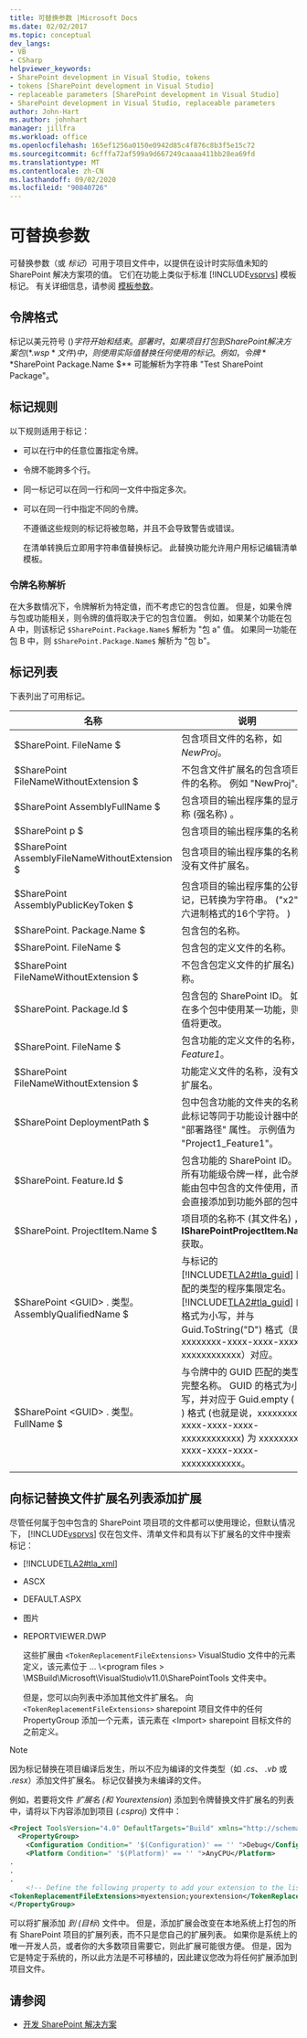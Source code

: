 ```yaml
---
title: 可替换参数 |Microsoft Docs
ms.date: 02/02/2017
ms.topic: conceptual
dev_langs:
- VB
- CSharp
helpviewer_keywords:
- SharePoint development in Visual Studio, tokens
- tokens [SharePoint development in Visual Studio]
- replaceable parameters [SharePoint development in Visual Studio]
- SharePoint development in Visual Studio, replaceable parameters
author: John-Hart
ms.author: johnhart
manager: jillfra
ms.workload: office
ms.openlocfilehash: 165ef1256a0150e0942d85c4f876c8b3f5e15c72
ms.sourcegitcommit: 6cfffa72af599a9d667249caaaa411bb28ea69fd
ms.translationtype: MT
ms.contentlocale: zh-CN
ms.lasthandoff: 09/02/2020
ms.locfileid: "90840726"
---
```

# <a name="replaceable-parameters"></a>可替换参数
  可替换参数（或 *标记*）可用于项目文件中，以提供在设计时实际值未知的 SharePoint 解决方案项的值。 它们在功能上类似于标准 [!INCLUDE[vsprvs](../sharepoint/includes/vsprvs-md.md)] 模板标记。 有关详细信息，请参阅 [模板参数](../ide/template-parameters.md)。

## <a name="token-format"></a>令牌格式
 标记以美元符号 ($) 字符开始和结束。 部署时，如果项目打包到 SharePoint 解决方案包 (*.wsp* 文件) 中，则使用实际值替换任何使用的标记。 例如，令牌 **$SharePoint Package.Name $** 可能解析为字符串 "Test SharePoint Package"。

## <a name="token-rules"></a>标记规则
 以下规则适用于标记：

- 可以在行中的任意位置指定令牌。

- 令牌不能跨多个行。

- 同一标记可以在同一行和同一文件中指定多次。

- 可以在同一行中指定不同的令牌。

  不遵循这些规则的标记将被忽略，并且不会导致警告或错误。

  在清单转换后立即用字符串值替换标记。 此替换功能允许用户用标记编辑清单模板。

### <a name="token-name-resolution"></a>令牌名称解析
 在大多数情况下，令牌解析为特定值，而不考虑它的包含位置。 但是，如果令牌与包或功能相关，则令牌的值将取决于它的包含位置。 例如，如果某个功能在包 A 中，则该标记 `$SharePoint.Package.Name$` 解析为 "包 a" 值。 如果同一功能在包 B 中，则 `$SharePoint.Package.Name$` 解析为 "包 b"。

## <a name="tokens-list"></a>标记列表
 下表列出了可用标记。

|名称|说明|
|----------|-----------------|
|$SharePoint. FileName $|包含项目文件的名称，如 *NewProj*。|
|$SharePoint FileNameWithoutExtension $|不包含文件扩展名的包含项目文件的名称。 例如 "NewProj"。|
|$SharePoint AssemblyFullName $|包含项目的输出程序集的显示名称 (强名称) 。|
|$SharePoint p $|包含项目的输出程序集的名称。|
|$SharePoint AssemblyFileNameWithoutExtension $|包含项目的输出程序集的名称，没有文件扩展名。|
|$SharePoint AssemblyPublicKeyToken $|包含项目的输出程序集的公钥标记，已转换为字符串。  ("x2" 十六进制格式的16个字符。 ) |
|$SharePoint. Package.Name $|包含包的名称。|
|$SharePoint. FileName $|包含包的定义文件的名称。|
|$SharePoint FileNameWithoutExtension $|不包含包定义文件的扩展名)  (名称。|
|$SharePoint. Package.Id $|包含包的 SharePoint ID。 如果在多个包中使用某一功能，则此值将更改。|
|$SharePoint. FileName $|包含功能的定义文件的名称，如 *Feature1*。|
|$SharePoint FileNameWithoutExtension $|功能定义文件的名称，没有文件扩展名。|
|$SharePoint DeploymentPath $|包中包含功能的文件夹的名称。 此标记等同于功能设计器中的 "部署路径" 属性。 示例值为 "Project1_Feature1"。|
|$SharePoint. Feature.Id $|包含功能的 SharePoint ID。 与所有功能级令牌一样，此令牌只能由包中包含的文件使用，而不会直接添加到功能外部的包中。|
|$SharePoint. ProjectItem.Name $|项目项的名称不 (其文件名) ，从 **ISharePointProjectItem.Name**获取。|
|$SharePoint \<GUID> . 类型。AssemblyQualifiedName $|与标记的 [!INCLUDE[TLA2#tla_guid](../sharepoint/includes/tla2sharptla-guid-md.md)] 匹配的类型的程序集限定名。 [!INCLUDE[TLA2#tla_guid](../sharepoint/includes/tla2sharptla-guid-md.md)] 的格式为小写，并与 Guid.ToString("D") 格式（即 xxxxxxxx-xxxx-xxxx-xxxx-xxxxxxxxxxxx）对应。|
|$SharePoint \<GUID> . 类型。FullName $|与令牌中的 GUID 匹配的类型的完整名称。 GUID 的格式为小写，并对应于 Guid.empty ( "D" ) 格式 (也就是说，xxxxxxxx-xxxx-xxxx-xxxx-xxxxxxxxxxxx) 为 xxxxxxxx-xxxx-xxxx-xxxx-xxxxxxxxxxxx。|

## <a name="add-extensions-to-the-token-replacement-file-extensions-list"></a>向标记替换文件扩展名列表添加扩展
 尽管任何属于包中包含的 SharePoint 项目项的文件都可以使用理论，但默认情况下， [!INCLUDE[vsprvs](../sharepoint/includes/vsprvs-md.md)] 仅在包文件、清单文件和具有以下扩展名的文件中搜索标记：

- [!INCLUDE[TLA2#tla_xml](../sharepoint/includes/tla2sharptla-xml-md.md)]

- ASCX

- DEFAULT.ASPX

- 图片

- REPORTVIEWER.DWP

  这些扩展由 `<TokenReplacementFileExtensions>` VisualStudio 文件中的元素定义，该元素位于 ... \\<program files \> \MSBuild\Microsoft\VisualStudio\v11.0\SharePointTools 文件夹中。

  但是，您可以向列表中添加其他文件扩展名。 向 `<TokenReplacementFileExtensions>` sharepoint 项目文件中的任何 PropertyGroup 添加一个元素，该元素在 \<Import> sharepoint 目标文件的之前定义。

> [!NOTE]
> 因为标记替换在项目编译后发生，所以不应为编译的文件类型（如 *.cs*、 *.vb* 或 *.resx*）添加文件扩展名。 标记仅替换为未编译的文件。

 例如，若要将文件 *扩展名 (和* *Yourextension*) 添加到令牌替换文件扩展名的列表中，请将以下内容添加到项目 (*.csproj*) 文件中：

```xml
<Project ToolsVersion="4.0" DefaultTargets="Build" xmlns="http://schemas.microsoft.com/developer/msbuild/2003">
  <PropertyGroup>
    <Configuration Condition=" '$(Configuration)' == '' ">Debug</Configuration>
    <Platform Condition=" '$(Platform)' == '' ">AnyCPU</Platform>
.
.
.
    <!-- Define the following property to add your extension to the list of token replacement file extensions.  -->
<TokenReplacementFileExtensions>myextension;yourextension</TokenReplacementFileExtensions>
</PropertyGroup>
```

 可以将扩展添加 *到 (目标*) 文件中。 但是，添加扩展会改变在本地系统上打包的所有 SharePoint 项目的扩展列表，而不只是您自己的扩展列表。 如果你是系统上的唯一开发人员，或者你的大多数项目需要它，则此扩展可能很方便。 但是，因为它是特定于系统的，所以此方法是不可移植的，因此建议您改为将任何扩展添加到项目文件。

## <a name="see-also"></a>请参阅
- [开发 SharePoint 解决方案](../sharepoint/developing-sharepoint-solutions.md)
